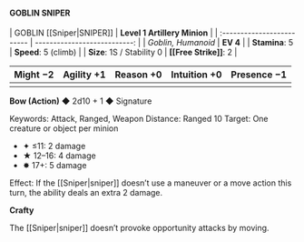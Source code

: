 #### GOBLIN SNIPER

| GOBLIN [[Sniper|SNIPER]]              | **Level 1 Artillery Minion** |
| :------------------------- | ---------------------------: |
| *Goblin, Humanoid*         |                     **EV 4** |
| **Stamina**: 5             |         **Speed**: 5 (climb) |
| **Size**: 1S / Stability 0 |           **[[Free Strike]]**: 2 |

| **Might** −2 | **Agility** +1 | **Reason** +0 | **Intuition** +0 | **Presence** −1 |
| ------------ | -------------- | ------------- | ---------------- | --------------- |
|              |                |               |                  |                 |

**Bow (Action)** ◆ 2d10 + 1 ◆ Signature

Keywords: Attack, Ranged, Weapon
Distance: Ranged 10
Target: One creature or object per minion

- ✦ ≤11: 2 damage
- ★ 12–16: 4 damage
- ✸ 17+: 5 damage

Effect: If the [[Sniper|sniper]] doesn’t use a maneuver or a move action this turn, the ability deals an extra 2 damage.

**Crafty**

The [[Sniper|sniper]] doesn’t provoke opportunity attacks by moving.
